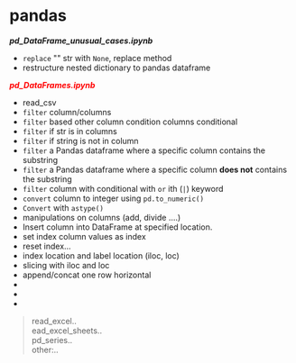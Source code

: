 # pandas
***pd_DataFrame_unusual_cases.ipynb***
- `replace` "" str with `None`,   replace method
- restructure nested dictionary to pandas dataframe


***<span style="color:red">pd_DataFrames.ipynb</span>***
- read_csv
- `filter` column/columns 
- `filter` based other column condition columns conditional 
- `filter` if str is in columns
- `filter` if string is not in column
- `filter` a Pandas dataframe where a specific column contains the substring
- `filter` a Pandas dataframe where a specific column **does not** contains the substring
- `filter` column with conditional with `or` ith (`|`) keyword
- `convert`  column to integer using `pd.to_numeric()`
- `Convert` with `astype()`
- manipulations on columns (add, divide ....)
- Insert column into DataFrame at specified location.
- set index column values as index
- reset index... 
- index location and label location  (iloc, loc)
- slicing with iloc and loc
- append/concat one row horizontal
- 
- 
- 

> read_excel..<br>
> ead_excel_sheets..<br>
> pd_series..<br>
> other:..<br>